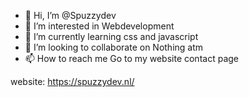 - 👋 Hi, I’m @Spuzzydev
- 👀 I’m interested in Webdevelopment
- 🌱 I’m currently learning css and javascript
- 💞️ I’m looking to collaborate on Nothing atm
- 📫 How to reach me Go to my website contact page

website: https://spuzzydev.nl/
